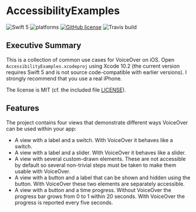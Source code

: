 AccessibilityExamples
=====================

![Swift 5](https://img.shields.io/badge/Swift-5-orange.svg) ![platforms](https://img.shields.io/badge/platforms-iOS-lightgrey.svg) [![GitHub license](https://img.shields.io/badge/license-MIT-lightgrey.svg)](https://raw.githubusercontent.com/nua-schroers/AccessibilityExamples/master/LICENSE) ![Travis build](https://travis-ci.org/nua-schroers/AccessibilityExamples.svg?=master)

Executive Summary
-----------------

This is a collection of common use cases for VoiceOver on iOS. Open `AccessibilityExamples.xcodeproj` using Xcode 10.2 (the current version requires Swift 5 and is not source code-compatible with earlier versions). I strongly recommend that you use a real iPhone.

The license is MIT (cf. the included file [LICENSE](https://raw.githubusercontent.com/nua-schroers/AccessibilityExamples/master/LICENSE)).

Features
--------

The project contains four views that demonstrate different ways
VoiceOver can be used within your app:
* A view with a label and a switch. With VoiceOver it behaves like a switch.
* A view with a label and a slider. With VoiceOver it behaves like a slider.
* A view with several custom-drawn elements. These are not accessible by default so several non-trivial steps must be taken to make them usable with VoiceOver.
* A view with a button and a label that can be shown and hidden using the button. With VoiceOver these two elements are separately accessible.
* A view with a button and a time progress. Without VoiceOver the progress bar grows from 0 to 1 within 20 seconds. With VoiceOver the progress is reported every five seconds.
